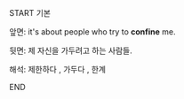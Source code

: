 START
기본

앞면:
it's about people who try to **confine** me.


뒷면:
제 자신을 가두려고 하는 사람들.


해석:
제한하다 , 가두다 , 한계

<!--ID: 1738662778861-->
END